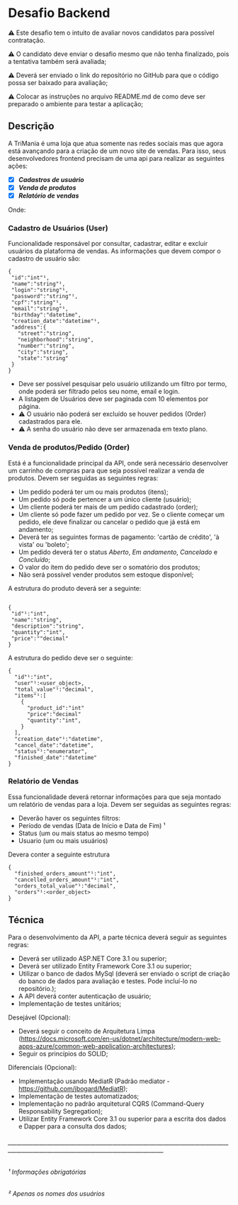 # Desafio Backend
⚠️ Este desafio tem o intuito de avaliar novos candidatos para possível contratação.

⚠️ O candidato deve enviar o desafio mesmo que não tenha finalizado, pois a tentativa também será avaliada;

⚠️ Deverá ser enviado o link do repositório no GitHub para que o código possa ser baixado para avaliação;

⚠️ Colocar as instruções no arquivo README.md de como deve ser preparado o ambiente para testar a aplicação;

## Descrição

A TriMania é uma loja que atua somente nas redes sociais mas que agora está avançando para a criação de um novo site de vendas. Para isso, seus desenvolvedores frontend precisam de uma api para realizar as seguintes ações: 
 - [x] ***Cadastros de usuário***
 - [x] ***Venda de produtos***
 - [x] ***Relatório de vendas***
 
 Onde:
 
 ### Cadastro de Usuários (User)
 
 Funcionalidade responsável por consultar, cadastrar, editar e excluir usuários da plataforma de vendas. As informações que devem compor o cadastro de usuário são:
 ```
{
  "id":"int"¹,
  "name":"string"¹,
  "login":"string"¹,
  "password":"string"¹,
  "cpf":"string"¹,
  "email":"string"¹,
  "birthday":"datetime",
  "creation_date":"datetime"¹,
  "address":{
    "street":"string",
    "neighborhood":"string",
    "number":"string",
    "city":"string",
    "state":"string"
  }
}
 ```
 * Deve ser possível pesquisar pelo usuário utilizando um filtro por termo, onde poderá ser filtrado pelos seu nome, email e login. 
 * A listagem de Usuários deve ser paginada com 10 elementos por página.
 * ⚠️ O usuário não poderá ser excluído se houver pedidos (Order) cadastrados para ele.
 * ⚠️ A senha do usuário não deve ser armazenada em texto plano.
  

### Venda de produtos/Pedido (Order)

Está é a funcionalidade principal da API, onde será necessário desenvolver um carrinho de compras para que seja possível realizar a venda de produtos.
Devem ser seguidas as seguintes regras:

* Um pedido poderá ter um ou mais produtos (itens);
* Um pedido só pode pertencer a um único cliente (usuário);
* Um cliente poderá ter mais de um pedido cadastrado (order);
* Um cliente só pode fazer um pedido por vez. Se o cliente começar um pedido, ele deve finalizar ou cancelar o pedido que já está em andamento;
* Deverá ter as seguintes formas de pagamento: 'cartão de crédito', 'à vista' ou 'boleto';
* Um pedido deverá ter o status *Aberto*, *Em andamento*, *Cancelado* e *Concluído*;
* O valor do item do pedido deve ser o somatório dos produtos;
* Não será possível vender produtos sem estoque disponível;

A estrutura do produto deverá ser a seguinte:
```

{
 "id"¹:"int",
 "name":"string",
 "description":"string",
 "quantity":"int",
 "price":""decimal"
}

```

A estrutura do pedido deve ser o seguinte:
```
{
  "id"¹:"int",
  "user"¹:<user_object>,
  "total_value"¹:"decimal",
  "items"¹:[
    {
      "product_id":"int"
      "price":"decimal"
      "quantity":"int",
    }
  ],
  "creation_date"¹:"datetime",
  "cancel_date":"datetime",
  "status"¹:"enumerator",
  "finished_date":"datetime"
}
```
### Relatório de Vendas
Essa funcionalidade deverá retornar informações para que seja montado um relatório de vendas para a loja.
Devem ser seguidas as seguintes regras:
* Deverão haver os seguintes filtros:
 *    Período de vendas (Data de Início e Data de Fim) ¹
 *    Status (um ou mais status ao mesmo tempo)
 *    Usuario (um ou mais usuários)

Devera conter a seguinte estrutura

```
{
  "finished_orders_amount"¹:"int",
  "cancelled_orders_amount"¹:"int",
  "orders_total_value"¹:"decimal",
  "orders"¹:<order_object>
}
```

## Técnica

Para o desenvolvimento da API, a parte técnica deverá seguir as seguintes regras:
* Deverá ser utilizado ASP.NET Core 3.1 ou superior;
* Deverá ser utilizado Entity Framework Core 3.1 ou superior;
* Utilizar o banco de dados MySql (deverá ser enviado o script de criação do banco de dados para avaliação e testes. Pode incluí-lo no repositório.);
* A API deverá conter autenticação de usuário;
* Implementação de testes unitários;

Desejável (Opcional):
* Deverá seguir o conceito de Arquitetura Limpa (https://docs.microsoft.com/en-us/dotnet/architecture/modern-web-apps-azure/common-web-application-architectures);
* Seguir os princípios do SOLID;

Diferenciais (Opcional):
* Implementação usando MediatR (Padrão mediator - https://github.com/jbogard/MediatR);
* Implementação de testes automatizados;
* Implementação no padrão arquitetural CQRS (Command-Query Responsability Segregation);
* Utilizar Entity Framework Core 3.1 ou superior para a escrita dos dados e Dapper para a consulta dos dados;

 ###### _____________________________________________________________________________________________________________________________________
 ###### ¹ Informações obrigatórias
 ###### ² Apenas os nomes dos usuários
